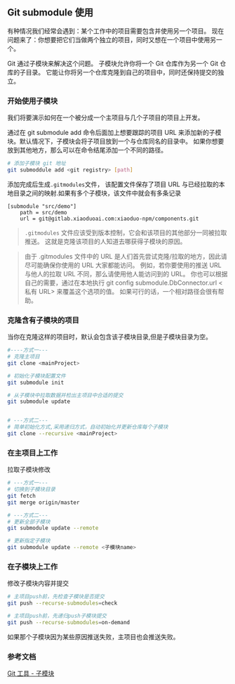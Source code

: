 ## Git submodule 使用

有种情况我们经常会遇到：某个工作中的项目需要包含并使用另一个项目。 现在问题来了：你想要把它们当做两个独立的项目，同时又想在一个项目中使用另一个。

Git 通过子模块来解决这个问题。 子模块允许你将一个 Git 仓库作为另一个 Git 仓库的子目录。 它能让你将另一个仓库克隆到自己的项目中，同时还保持提交的独立。

### 开始使用子模块

我们将要演示如何在一个被分成一个主项目与几个子项目的项目上开发。

通过在 git submodule add 命令后面加上想要跟踪的项目 URL 来添加新的子模块。默认情况下，子模块会将子项目放到一个与仓库同名的目录中。 如果你想要放到其他地方，那么可以在命令结尾添加一个不同的路径。

```bash
# 添加子模块 git 地址
git submoddule add <git registry> [path]
```

添加完成后生成`.gitmodules`文件， 该配置文件保存了项目 URL 与已经拉取的本地目录之间的映射.如果有多个子模块，该文件中就会有多条记录

```text
[submodule "src/demo"]
	path = src/demo
	url = git@gitlab.xiaoduoai.com:xiaoduo-npm/components.git
```

> `.gitmodules` 文件应该受到版本控制，它会和该项目的其他部分一同被拉取推送。 这就是克隆该项目的人知道去哪获得子模块的原因。

> 由于 .gitmodules 文件中的 URL 是人们首先尝试克隆/拉取的地方，因此请尽可能确保你使用的 URL 大家都能访问。 例如，若你要使用的推送 URL 与他人的拉取 URL 不同，那么请使用他人能访问到的 URL。 你也可以根据自己的需要，通过在本地执行 git config submodule.DbConnector.url <私有 URL> 来覆盖这个选项的值。 如果可行的话，一个相对路径会很有帮助。

### 克隆含有子模块的项目

当你在克隆这样的项目时，默认会包含该子模块目录,但是子模块目录为空。

```bash
#----方式一---
# 克隆主项目
git clone <mainProject>

# 初始化子模块配置文件
git submodule init

# 从子模块中拉取数据并检出主项目中合适的提交
git submodule update


# ---方式二---
# 简单初始化方式,采用递归方式，自动初始化并更新仓库每个子模块
git clone --recursive <mainProject>
```

### 在主项目上工作

拉取子模块修改

```bash
# ---方式一---
# 切换到子模块目录
git fetch
git merge origin/master

# ---方式二---
# 更新全部子模块
git submodule update --remote

# 更新指定子模块
git submodule update --remote <子模块name>
```

### 在子模块上工作

修改子模块内容并提交

```bash
# 主项目push前，先检查子模块是否提交
git push --recurse-submodules=check

# 主项目push前，先递归push子模块提交
git push --recurse-submodules=on-demand

```

如果那个子模块因为某些原因推送失败，主项目也会推送失败。

### 参考文档

[Git 工具 - 子模块](https://git-scm.com/book/zh/v2/Git-%E5%B7%A5%E5%85%B7-%E5%AD%90%E6%A8%A1%E5%9D%97)
